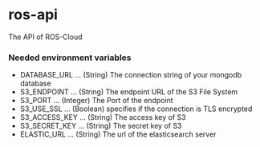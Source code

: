 # ros-api
The API of ROS-Cloud

### Needed environment variables
- DATABASE_URL ... (String) The connection string of your mongodb database
- S3_ENDPOINT ... (String) The endpoint URL of the S3 File System
- S3_PORT ... (Integer) The Port of the endpoint
- S3_USE_SSL ... (Boolean) specifies if the connection is TLS encrypted
- S3_ACCESS_KEY ... (String) The access key of S3
- S3_SECRET_KEY ... (String) The secret key of S3
- ELASTIC_URL ... (String) The url of the elasticsearch server
